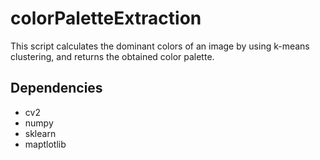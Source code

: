 # colorPaletteExtraction

This script calculates the dominant colors of an image by using k-means clustering, and returns the obtained color palette.



##  Dependencies

* cv2
* numpy
* sklearn
* maptlotlib
